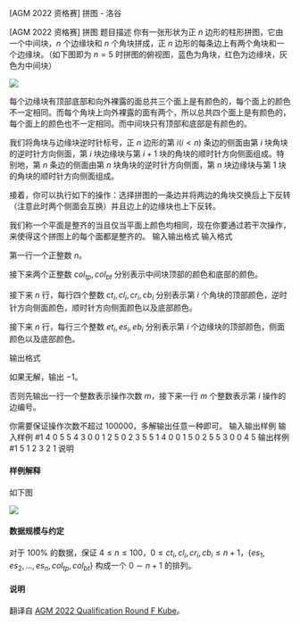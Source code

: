 



[AGM 2022 资格赛] 拼图 - 洛谷














[AGM 2022 资格赛] 拼图
题目描述
你有一张形状为正 $n$ 边形的柱形拼图，它由一个中间块，$n$ 个边缘块和 $n$ 个角块拼成，正 $n$ 边形的每条边上有两个角块和一个边缘块。（如下图即为 $n=5$ 时拼图的俯视图，蓝色为角块，红色为边缘块，灰色为中间块）

![](https://cdn.luogu.com.cn/upload/image_hosting/k83mqxkd.png)

每个边缘块有顶部底部和向外裸露的面总共三个面上是有颜色的，每个面上的颜色不一定相同。而每个角块上向外裸露的面有两个，所以总共四个面上是有颜色的，每个面上的颜色也不一定相同。而中间块只有顶部和底部是有颜色的。

我们将角块与边缘块逆时针标号，正 $n$ 边形的第 $i(i<n)$ 条边的侧面由第 $i$ 块角块的逆时针方向侧面，第 $i$ 块边缘块与第 $i+1$ 块的角块的顺时针方向侧面组成。特别地，第 $n$ 条边的侧面由第 $n$ 块角块的逆时针方向侧面，第 $n$ 块边缘块与第 $1$ 块的角块的顺时针方向侧面组成。

接着，你可以执行如下的操作：选择拼图的一条边并将两边的角块交换后上下反转（注意此时两个侧面会互换）并且边上的边缘块也上下反转。

我们称一个平面是整齐的当且仅当平面上颜色均相同，现在你要通过若干次操作，来使得这个拼图上的每个面都是整齐的。
输入输出格式
输入格式

第一行一个正整数 $n$。

接下来两个正整数 $col_{tp},col_{bt}$ 分别表示中间块顶部的颜色和底部的颜色。

接下来 $n$ 行，每行四个整数 $ct_i,cl_i,cr_i,cb_i$ 分别表示第 $i$ 个角块的顶部颜色，逆时针方向侧面颜色，顺时针方向侧面颜色以及底部颜色。

接下来 $n$ 行，每行三个整数 $et_i,es_i,eb_i$ 分别表示第 $i$ 个边缘块的顶部颜色，侧面颜色以及底部颜色。



输出格式

如果无解，输出 $-1$。

否则先输出一行一个整数表示操作次数 $m$，接下来一行 $m$ 个整数表示第 $i$ 操作的边编号。

你需要保证操作次数不超过 $100000$，多解输出任意一种即可。
输入输出样例
输入样例 #1
4
0
5
5 4 3 0
0 1 2 5
0 2 3 5
5 1 4 0
0 1 5
0 2 5
5 3 0
0 4 5
输出样例 #1
5
1 2 3 2 1
说明
#### 样例解释

如下图

![](https://cdn.luogu.com.cn/upload/image_hosting/958k6wj3.png)

#### 数据规模与约定

对于 $100\%$ 的数据，保证 $4\leq n \leq 100$，$0\leq ct_i,cl_i,cr_i,cb_i\leq n+1$，$\{es_1,es_2,...,es_n,col_{tp},col_{bt}\}$ 构成一个 $0\sim n+1$ 的排列。

#### 说明

翻译自 [AGM 2022 Qualification Round F Kube](https://judge.agm-contest.com/public/problems/20/text)。






